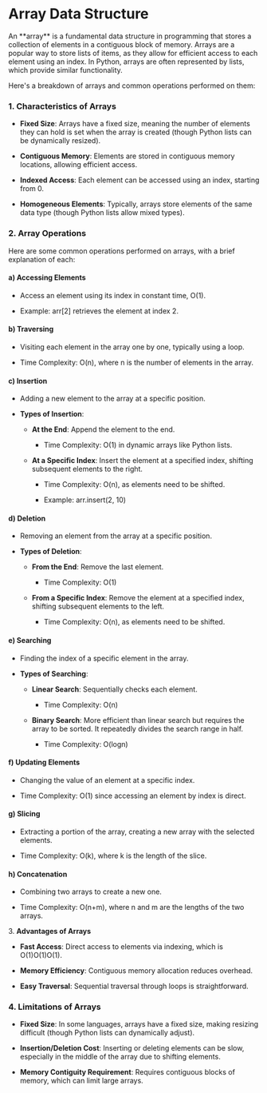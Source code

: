 <h1>Array Data Structure</h1>
An **array** is a fundamental data structure in programming that stores a collection of elements in a contiguous block of memory. Arrays are a popular way to store lists of items, as they allow for efficient access to each element using an index. In Python, arrays are often represented by lists, which provide similar functionality.

Here's a breakdown of arrays and common operations performed on them:

### 1\. **Characteristics of Arrays**

*   **Fixed Size**: Arrays have a fixed size, meaning the number of elements they can hold is set when the array is created (though Python lists can be dynamically resized).
    
*   **Contiguous Memory**: Elements are stored in contiguous memory locations, allowing efficient access.
    
*   **Indexed Access**: Each element can be accessed using an index, starting from 0.
    
*   **Homogeneous Elements**: Typically, arrays store elements of the same data type (though Python lists allow mixed types).

### 2\. **Array Operations**

Here are some common operations performed on arrays, with a brief explanation of each:

#### a) **Accessing Elements**

*   Access an element using its index in constant time, O(1).
    
*   Example: arr\[2\] retrieves the element at index 2.
    

#### b) **Traversing**

*   Visiting each element in the array one by one, typically using a loop.
    
*   Time Complexity: O(n), where n is the number of elements in the array.
    

#### c) **Insertion**

*   Adding a new element to the array at a specific position.
    
*   **Types of Insertion**:
    
    *   **At the End**: Append the element to the end.
        
        *   Time Complexity: O(1) in dynamic arrays like Python lists.
            
    *   **At a Specific Index**: Insert the element at a specified index, shifting subsequent elements to the right.
        
        *   Time Complexity: O(n), as elements need to be shifted.
            
        *   Example: arr.insert(2, 10)
            

#### d) **Deletion**

*   Removing an element from the array at a specific position.
    
*   **Types of Deletion**:
    
    *   **From the End**: Remove the last element.
        
        *   Time Complexity: O(1)
            
    *   **From a Specific Index**: Remove the element at a specified index, shifting subsequent elements to the left.
        
        *   Time Complexity: O(n), as elements need to be shifted.
            

#### e) **Searching**

*   Finding the index of a specific element in the array.
    
*   **Types of Searching**:
    
    *   **Linear Search**: Sequentially checks each element.
        
        *   Time Complexity: O(n)
            
    *   **Binary Search**: More efficient than linear search but requires the array to be sorted. It repeatedly divides the search range in half.
        
        *   Time Complexity: O(log⁡n)
            

#### f) **Updating Elements**

*   Changing the value of an element at a specific index.
    
*   Time Complexity: O(1) since accessing an element by index is direct.
    

#### g) **Slicing**

*   Extracting a portion of the array, creating a new array with the selected elements.
    
*   Time Complexity: O(k), where k is the length of the slice.
    

#### h) **Concatenation**

*   Combining two arrays to create a new one.
    
*   Time Complexity: O(n+m), where n and m are the lengths of the two arrays.
    

3\. **Advantages of Arrays**

*   **Fast Access**: Direct access to elements via indexing, which is O(1)O(1)O(1).
    
*   **Memory Efficiency**: Contiguous memory allocation reduces overhead.
    
*   **Easy Traversal**: Sequential traversal through loops is straightforward.
    

### 4\. **Limitations of Arrays**

*   **Fixed Size**: In some languages, arrays have a fixed size, making resizing difficult (though Python lists can dynamically adjust).
    
*   **Insertion/Deletion Cost**: Inserting or deleting elements can be slow, especially in the middle of the array due to shifting elements.
    
*   **Memory Contiguity Requirement**: Requires contiguous blocks of memory, which can limit large arrays.